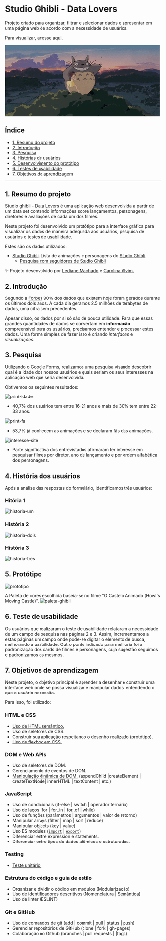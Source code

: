 # Studio Ghibli - Data Lovers

Projeto criado para organizar, filtrar e selecionar dados e apresentar em uma página web de acordo com a necessidade de usuários.

Para visualizar, acesse [aqui.](https://caroalvim.github.io/SAP006-data-lovers/)


![totoro](https://github.com/caroAlvim/SAP006-data-lovers/blob/main/src/imgs/totoro.gif)

## Índice

- [1. Resumo do projeto](#1-resumo-do-projeto)
- [2. Introdução](#2-introducao)
- [3. Pesquisa](#3-pesquisa)
- [4. Histórias de usuários](#3-historias-de-usuarios)
- [5. Desenvolvimento do protótipo](#5-desenvolvimento-do-prototipo)
- [6. Testes de usabilidade ](#6-testes-de-usabilidade)
- [7. Objetivos de aprendizagem](#7-objetivos-de-aprendizagem)


---
## 1. Resumo do projeto

Studio ghibli - Data Lovers é uma aplicação web desenvolvida a partir de um data set contendo informações sobre lançamentos, personagens, diretores e avaliações de cada um dos filmes. 

Neste projeto foi desenvolvido um protótipo para a interface gráfica para visualizar os dados de maneira adequada aos usuários, pesquisa de usuários e testes de usabilidade.

Estes são os dados utilizados:

* [Studio Ghibli](src/data/ghibli/ghibli.json).
  Lista de animações e personagens do [Studio Ghibli](https://ghiblicollection.com/).
  - [Pesquisa com seguidores de Studio Ghibli](src/data/ghibli/README.md)


✨ Projeto desenvolvido por [Lediane Machado](https://github.com/ledi-mach) e [Carolina Alvim.](https://github.com/caroAlvim)

## 2. Introdução

Segundo a [Forbes](https://www.forbes.com/sites/bernardmarr/2018/05/21/how-much-data-do-we-create-every-day-the-mind-blowing-stats-everyone-should-read) 90% dos dados que existem hoje foram gerados durante os últimos dois anos. A cada dia geramos 2.5 milhões de terabytes de dados, uma cifra sem precedentes.

Apesar disso, os dados por si só são de pouca utilidade. Para que essas grandes quantidades de dados se convertam em **informação** compreensível para os usuários, precisamos entender e processar estes dados. Uma forma simples de fazer isso é criando _interfaces_ e _visualizações_.


## 3. Pesquisa

Utilizando o Google Forms, realizamos uma pesquisa visando descobrir qual é a idade dos nossos usuários e quais seriam os seus interesses na aplicação web que seria desenvolvida.

Obtivemos os seguintes resultados:

![print-idade](https://github.com/caroAlvim/SAP006-data-lovers/blob/main/src/imgs/idade.png)

* 40,7% dos usuários tem entre 16-21 anos e mais de 30% tem entre 22-33 anos.

![print-fa](https://github.com/caroAlvim/SAP006-data-lovers/blob/main/src/imgs/relacao.png)
* 53,7% já conhecem as animações e se declaram fãs das animações.

![interesse-site](https://github.com/caroAlvim/SAP006-data-lovers/blob/main/src/imgs/topicos.png)
* Parte significativa dos entrevistados afirmaram ter interesse em pesquisar filmes por diretor, ano de lançamento e por ordem alfabética dos personagens.



## 4. História dos usuários

Após a análise das respostas do formulário, identificamos três usuários:

### Hitória 1

![historia-um](https://github.com/caroAlvim/SAP006-data-lovers/blob/main/src/imgs/1.png)

### História 2

![historia-dois](https://github.com/caroAlvim/SAP006-data-lovers/blob/main/src/imgs/2.png)

### História 3

![historia-tres](https://github.com/caroAlvim/SAP006-data-lovers/blob/main/src/imgs/3.png)



## 5. Protótipo

![prototipo]()

A Paleta de cores escolhida baseia-se no filme "O Castelo Animado (Howl's Moving Castle)".
![paleta-ghibli](https://github.com/caroAlvim/SAP006-data-lovers/blob/main/src/imgs/paleta_ghibli.png)


## 6. Teste de usabilidade

Os usuários que realizaram o teste de usabilidade relataram a necessidade de um campo de pesquisa nas páginas 2 e 3. Assim, incrementamos a estas páginas um campo onde pode-se digitar o elemento de busca, melhorando a usabilidade.
Outro ponto indicado para melhoria foi a padronização dos cards de filmes e personagens, cuja sugestão seguimos e padronizamos os mesmos.

## 7. Objetivos de aprendizagem

Neste projeto, o objetivo principal é aprender a desenhar e construir uma interface web onde se possa visualizar e manipular dados, entendendo o que o usuário necessita.

Para isso, foi utilizado:

### HTML e CSS

* [Uso de HTML semântico.](https://developer.mozilla.org/en-US/docs/Glossary/Semantics#Semantics_in_HTML)
* Uso de seletores de CSS.
* Construir sua aplicação respeitando o desenho realizado (protótipo).
* [Uso de flexbox em CSS.](https://css-tricks.com/snippets/css/a-guide-to-flexbox/)

### DOM e Web APIs

* Uso de seletores de DOM.
* Gerenciamento de eventos de DOM.
* [Manipulação dinâmica de DOM.](https://developer.mozilla.org/pt-BR/docs/DOM/Referencia_do_DOM/Introdu%C3%A7%C3%A3o) (appendChild |createElement | createTextNode| innerHTML | textContent | etc.)

### JavaScript

* Uso de condicionais (if-else | switch | operador ternário)
* Uso de laços (for | for..in | for..of | while)
* Uso de funções (parâmetros | argumentos | valor de retorno)
* Manipular arrays (filter | map | sort | reduce)
* Manipular objects (key | value)
* Uso ES modules ([`import`](https://developer.mozilla.org/en-US/docs/Web/JavaScript/Reference/Statements/import) | [`export`](https://developer.mozilla.org/en-US/docs/Web/JavaScript/Reference/Statements/export))
* Diferenciar entre expression e statements.
* Diferenciar entre tipos de dados atômicos e estruturados.

### Testing

* [Teste unitário.](https://jestjs.io/docs/pt-BR/getting-started)

### Estrutura do código e guia de estilo

* Organizar e dividir o código em módulos (Modularização)
* Uso de identificadores descritivos (Nomenclatura | Semântica)
* Uso de linter (ESLINT)

### Git e GitHub

* Uso de comandos de git (add | commit | pull | status | push)
* Gerenciar repositórios de GitHub (clone | fork | gh-pages)
* Colaboração no Github (branches | pull requests | |tags)




